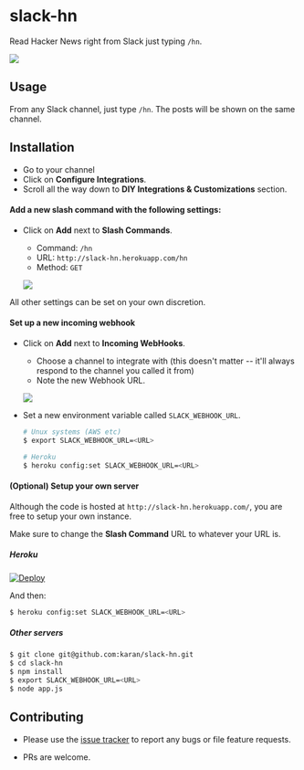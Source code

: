 slack-hn
========

Read Hacker News right from Slack just typing `/hn`.

![](http://i.imgur.com/kpdF7SR.gif)

## Usage

From any Slack channel, just type `/hn`. The posts will be shown on the same channel.

## Installation

- Go to your channel
- Click on **Configure Integrations**.
- Scroll all the way down to **DIY Integrations & Customizations** section.

#### Add a new slash command with the following settings:

- Click on **Add** next to **Slash Commands**.

  - Command: `/hn`
  - URL: `http://slack-hn.herokuapp.com/hn`
  - Method: `GET`

  ![](http://i.imgur.com/vNL3MCk.png)

All other settings can be set on your own discretion.

#### Set up a new incoming webhook

- Click on **Add** next to **Incoming WebHooks**.

  - Choose a channel to integrate with (this doesn't matter -- it'll always respond to the channel you called it from)
  - Note the new Webhook URL.

  ![](http://i.imgur.com/JRJ92xj.png)

- Set a new environment variable called `SLACK_WEBHOOK_URL`.

  ```bash
  # Unux systems (AWS etc)
  $ export SLACK_WEBHOOK_URL=<URL>

  # Heroku
  $ heroku config:set SLACK_WEBHOOK_URL=<URL>
  ```

#### (Optional) Setup your own server

Although the code is hosted at `http://slack-hn.herokuapp.com/`, you are free to setup your own instance.

Make sure to change the **Slash Command** URL to whatever your URL is.

##### Heroku

[![Deploy](https://www.herokucdn.com/deploy/button.png)](https://heroku.com/deploy?template=https://github.com/karan/slack-hn/tree/master)

And then:

```bash
$ heroku config:set SLACK_WEBHOOK_URL=<URL>
```

##### Other servers

```bash
$ git clone git@github.com:karan/slack-hn.git
$ cd slack-hn
$ npm install
$ export SLACK_WEBHOOK_URL=<URL>
$ node app.js
```

## Contributing

- Please use the [issue tracker]() to report any bugs or file feature requests.

- PRs are welcome.

